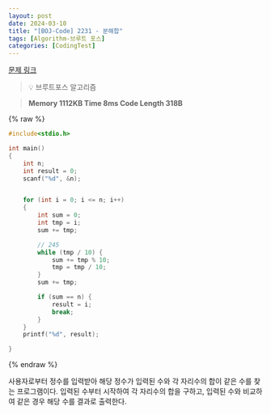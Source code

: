 ```yaml
---
layout: post
date: 2024-03-10
title: "[BOJ-Code] 2231 - 분해합"
tags: [Algorithm-브루트 포스]
categories: [CodingTest]
---
```


[문제 링크](https://www.acmicpc.net/problem/2231)


> 💡 브루트포스 알고리즘


> **Memory   1112KB                                   Time   8ms                                Code Length   318B**



{% raw %}
```c++
#include<stdio.h>

int main()
{
	int n;
	int result = 0;
	scanf("%d", &n);


	for (int i = 0; i <= n; i++)
	{
		int sum = 0;
		int tmp = i;
		sum += tmp;

		// 245
		while (tmp / 10) {
			sum += tmp % 10;
			tmp = tmp / 10;
		}
		sum += tmp;

		if (sum == n) {
			result = i;
			break;
		}
	}
	printf("%d", result);

}
```
{% endraw %}



사용자로부터 정수를 입력받아 해당 정수가 입력된 수와 각 자리수의 합이 같은 수를 찾는 프로그램이다. 입력된 수부터 시작하여 각 자리수의 합을 구하고, 입력된 수와 비교하여 같은 경우 해당 수를 결과로 출력한다.

